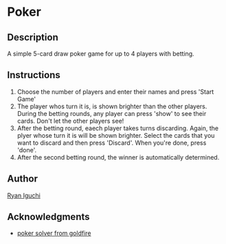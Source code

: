 # Poker
## Description
A simple 5-card draw poker game for up to 4 players with betting.  
## Instructions  
1. Choose the number of players and enter their names and press 'Start Game'
2. The player whos turn it is, is shown brighter than the other players. During the betting rounds, any player can press 'show' to see their cards. 
Don't let the other players see!  
3. After the betting round, eaech player takes turns discarding.  Again, the plyer whose turn it is will be shown brighter. Select the cards that 
you want to discard and then press 'Discard'.  When you're done, press 'done'.
4. After the second betting round, the winner is automatically determined.  
## Author  
[Ryan Iguchi](https://github.com/Ryiguchi)
## Acknowledgments
* [poker solver from goldfire](https://github.com/goldfire/pokersolver)
